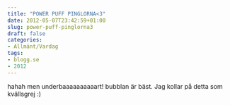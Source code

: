 ```yaml
---
title: "POWER PUFF PINGLORNA<3"
date: 2012-05-07T23:42:59+01:00
slug: power-puff-pinglorna3
draft: false
categories:
- Allmänt/Vardag
tags:
- blogg.se
- 2012
---
```

hahah men underbaaaaaaaaaart! bubblan är bäst. Jag kollar på detta som kvällsgrej :)